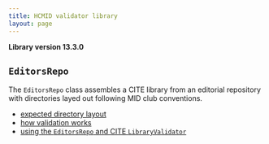 ```yaml
---
title: HCMID validator library
layout: page
---
```


**Library version 13.3.0**

## `EditorsRepo`

The `EditorsRepo` class assembles a CITE library from an editorial repository with directories layed out following MID club conventions.


- [expected directory layout](./directories/)
- [how validation works](./validation/)
- [using the `EditorsRepo` and CITE `LibraryValidator`](./script/)
